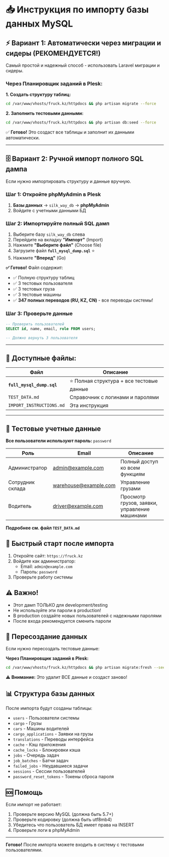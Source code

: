 # 📥 Инструкция по импорту базы данных MySQL

## ⚡ Вариант 1: Автоматически через миграции и сидеры (РЕКОМЕНДУЕТСЯ!)

Самый простой и надежный способ - использовать Laravel миграции и сидеры.

### Через Планировщик заданий в Plesk:

**1. Создать структуру таблиц:**
```bash
cd /var/www/vhosts/fruck.kz/httpdocs && php artisan migrate --force
```

**2. Заполнить тестовыми данными:**
```bash
cd /var/www/vhosts/fruck.kz/httpdocs && php artisan db:seed --force
```

✅ **Готово!** Это создаст все таблицы и заполнит их данными автоматически.

---

## 🗄️ Вариант 2: Ручной импорт полного SQL дампа

Если нужно импортировать структуру и данные вручную.

### Шаг 1: Откройте phpMyAdmin в Plesk

1. **Базы данных** → `silk_way_db` → **phpMyAdmin**
2. Войдите с учетными данными БД

### Шаг 2: Импортируйте полный SQL дамп

1. Выберите базу `silk_way_db` слева
2. Перейдите на вкладку **"Импорт"** (Import)
3. Нажмите **"Выберите файл"** (Choose file)
4. Загрузите файл **`full_mysql_dump.sql`** ⭐
5. Нажмите **"Вперед"** (Go)

**✅ Готово!** Файл содержит:
- ✅ Полную структуру таблиц
- ✅ 3 тестовых пользователя
- ✅ 3 тестовых груза
- ✅ 3 тестовые машины
- ✅ **347 полных переводов (RU, KZ, CN)** - все переводы системы!

### Шаг 3: Проверьте данные

```sql
-- Проверить пользователей
SELECT id, name, email, role FROM users;

-- Должно вернуть 3 пользователя
```

---

## 📁 Доступные файлы:

| Файл | Описание |
|------|----------|
| **`full_mysql_dump.sql`** | ⭐ Полная структура + все тестовые данные |
| `TEST_DATA.md` | Справочник с логинами и паролями |
| `IMPORT_INSTRUCTIONS.md` | Эта инструкция |

---

## 🔑 Тестовые учетные данные

**Все пользователи используют пароль:** `password`

| Роль | Email | Описание |
|------|-------|----------|
| Администратор | admin@example.com | Полный доступ ко всем функциям |
| Сотрудник склада | warehouse@example.com | Управление грузами |
| Водитель | driver@example.com | Просмотр грузов, заявки, управление машинами |

**Подробнее см. файл `TEST_DATA.md`**

## 🚀 Быстрый старт после импорта

1. Откройте сайт: `https://fruck.kz`
2. Войдите как администратор:
   - Email: `admin@example.com`
   - Пароль: `password`
3. Проверьте работу системы

## ⚠️ Важно!

- Этот дамп ТОЛЬКО для development/testing
- Не используйте эти пароли в production!
- В production создайте новых пользователей с надежными паролями
- После входа рекомендуется сменить пароли

## 🔄 Пересоздание данных

Если нужно пересоздать тестовые данные:

**Через Планировщик заданий в Plesk:**
```bash
cd /var/www/vhosts/fruck.kz/httpdocs && php artisan migrate:fresh --seed --force
```

⚠️ **Внимание:** Это удалит ВСЕ данные и создаст заново!

## 📊 Структура базы данных

После импорта будут созданы таблицы:

- `users` - Пользователи системы
- `cargo` - Грузы
- `cars` - Машины водителей
- `cargo_applications` - Заявки на грузы
- `translations` - Переводы интерфейса
- `cache` - Кэш приложения
- `cache_locks` - Блокировки кэша
- `jobs` - Очередь задач
- `job_batches` - Батчи задач
- `failed_jobs` - Неудавшиеся задачи
- `sessions` - Сессии пользователей
- `password_reset_tokens` - Токены сброса пароля

## 🆘 Помощь

Если импорт не работает:

1. Проверьте версию MySQL (должна быть 5.7+)
2. Проверьте кодировку (должна быть utf8mb4)
3. Убедитесь что пользователь БД имеет права на INSERT
4. Проверьте логи в phpMyAdmin

---

**Готово!** После импорта можете входить в систему с тестовыми пользователями.

